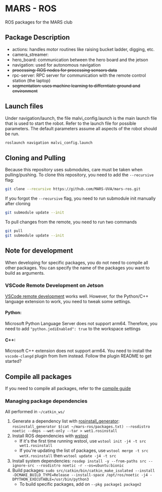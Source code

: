 # MARS - ROS
ROS packages for the MARS club

## Package Description
- actions: handles motor routines like raising bucket ladder, digging, etc. 
- camera_streamer: 
- hero_board: communication between the hero board and the jetson
- navigation: used for autonomous navigation
- ~~processing: ROS nodes for processing sensors data~~
- rpc-server: RPC server for communication with the remote control station (the laptop)
- ~~segmentation: uses machine learning to differntiate ground and environment~~

## Launch files
Under navigation/launch, the file malvi_config.launch is the main launch file that is used to start the robot. Refer to the launch file for possible parameters. The default parameters assume all aspects of the robot should be run. 

```bash
roslaunch navigation malvi_config.launch
```

## Cloning and Pulling
Because this repository uses submodules, care must be taken when pulling/pushing. To clone this repository, you need to add the `--recursive` flag:

```bash
git clone --recursive https://github.com/MARS-UVA/mars-ros.git
```

If you forgot the `--recursive` flag, you need to run submodule init manually after cloning

```bash
git submodule update --init
```

To pull changes from the remote, you need to run two commands

```bash
git pull
git submodule update --init
```


## Note for development
When developing for specific packages, you do not need to compile all other packages. You can specify the name of the packages you want to build as arguments. 

### VSCode Remote Development on Jetson
[VSCode remote development](https://code.visualstudio.com/docs/remote/ssh) works well. However, for the Python/C++ language extension to work, you need to tweak some settings.

#### Python:
Microsoft Python Language Server does not support arm64. Therefore, you need to add `"python.jediEnabled": true` to the workspace settings

#### C++:
Microsoft C++ extension does not support arm64. You need to install the `vscode-clangd` plugin from llvm instead. Follow the plugin README to get started?

## Compile all packages
If you need to compile all packages, refer to the [compile guide](./CompileGuide.md)

### Managing package dependencies
All performed in `~/catkin_ws/`
1. Generate a dependency list with [rosinstall_generator](https://wiki.ros.org/rosinstall_generator): `rosinstall_generator $(cat ~/mars-ros/packages.txt) --rosdistro noetic --deps --wet-only --tar > wet1.rosinstall`
2. Install ROS dependencies with [wstool](https://wiki.ros.org/wstool)
    - If it's the first time running wstool, use `wstool init -j4 -t src wet1.rosinstall`
    - If you're updating the list of packages, use `wstool merge -t src wetX.rosinstall` then `wstool update -j4 -t src`
3. Install system dependencies: `rosdep install -y --from-paths src --ignore-src --rosdistro noetic -r --os=ubuntu:bionic`
4. Build packages: `sudo src/catkin/bin/catkin_make_isolated --install -DCMAKE_BUILD_TYPE=Release --install-space /opt/ros/noetic -j4 -DPYTHON_EXECUTABLE=/usr/bin/python3`
    - To build specific packages, add on `--pkg package1 package2`